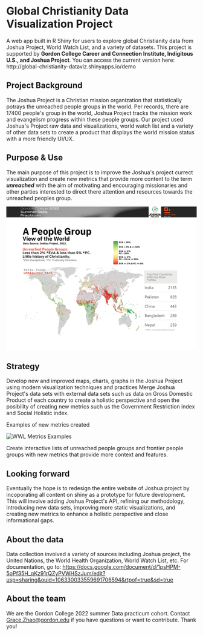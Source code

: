 <h1>Global Christianity Data Visualization Project</h1> 
A web app built in R Shiny for users to explore global Christianity data from Joshua Project, World Watch List, and a variety of datasets.
This project is supported by <strong> Gordon College Career and Connection Institute, Indigitous U.S., and Joshua Project</strong>.
You can access the current version here: http://global-christianity-dataviz.shinyapps.io/demo

## Project Background
The Joshua Project is a Christian mission organization that statistically potrays the unreached people groups in the world. Per records, there are 17400 people's group in the world, Joshua Project tracks the mission work and evangelism progress within these people groups. Our project used Joshua's Project raw data and visualizations, world watch list and a variety of other data sets to create a product that displays the world mission status with a more friendly UI/UX.  
   
## Purpose & Use
The main purpose of this project is to improve the Joshua's project currect visualization and create new metrics that provide more content to the term ***unreached*** with the aim of motivating and encouraging missionaries and other parties interested to direct there attention and resources towards the unreached peoples group.

   <img width="1000" alt="A People Group View of the World" src="https://github.com/GZ430/global-christianity-dataviz-jp/blob/c5a9445d497829f61249436750022c51fd78830d/visuals/pg_view.png">


## Strategy
Develop new and improved maps, charts, graphs in the Joshua Project using modern visualization techniques and practices
Merge Joshua Project's data sets with external data sets such us data on Gross Domestic Product of each country to create a holistic perspective and open the posibility of creating new metrics such us the Government Restriction index and Social Holistic index.

Examples of new metrics created 

<img width="1000" alt="WWL Metrics Examples" src="https://user-images.githubusercontent.com/109535700/179834654-44a963d0-c77c-49ff-8857-0b13c7f9af26.png">

Create interactive lists of unreached people groups and frontier people groups with new metrics that provide more context and features.

## Looking forward 
Eventually the hope is to redesign the entire website of Joshua project by incoporating all content on shiny as a prototype for future development.
This will involve adding Joshua Project's API, refining our methodology, introducing new data sets, improving more static visualizations, and creating new metrics to enhance a holistic perspective and close informational gaps. 
 

## About the data
Data collection involved a variety of sources including Joshua project, the United Nations, the World Health Organization, World Watch List, etc. For documentation, go to: https://docs.google.com/document/d/1psHPM-5oPf35H_qKz91rQZyPVWHSzJum/edit?usp=sharing&ouid=106330033559691706594&rtpof=true&sd=true

## About the team
We are the Gordon College 2022 summer Data practicum cohort. Contact Grace.Zhao@gordon.edu if you have questions or want to contribute. Thank you!
